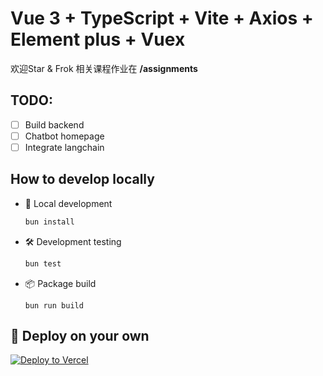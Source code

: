 # Vue 3 + TypeScript + Vite + Axios + Element plus + Vuex

欢迎Star & Frok
相关课程作业在 **/assignments**

## TODO:

- [ ] Build backend
- [ ] Chatbot homepage
- [ ] Integrate langchain

## How to develop locally

- 📌 Local development

  ```bash
  bun install
  ```

- 🛠️ Development testing

  ```bash
  bun test
  ```

- 📦 Package build

  ```
  bun run build
  ```

## 🚀 Deploy on your own

[![Deploy to Vercel](https://vercel.com/button)](https://vercel.com/import/project?template=https://github.com/Francismiko/information-development-course/frontend)
